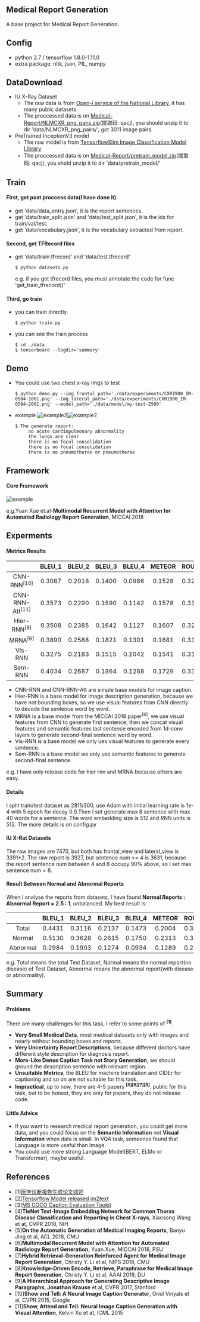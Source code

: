## Medical Report Generation
A base project for Medical Report Generation.

## Config
- python 2.7 / tensorflow 1.8.0-1.11.0
- extra package: nltk, json, PIL, numpy

## DataDownload
- IU X-Ray Dataset
    * The raw data is from [Open-i service of the National Library](https://openi.nlm.nih.gov/), it has many public datasets.
    * The proccessed data is on [Medical-Report/NLMCXR_png_pairs.zip](https://pan.baidu.com/s/126Dw8aEzgasEvHYcn-wuXg)(提取码: qacj), you should unzip it to dir 'data/NLMCXR_png_pairs/', got 3011 image pairs.
- PreTrained InceptionV3 model
    * The raw model is from [TensorflowSlim Image Classification Model Library](https://github.com/tensorflow/models/tree/master/research/slim)
    * The proccessed data is on [Medical-Report/pretrain_model.zip](https://pan.baidu.com/s/126Dw8aEzgasEvHYcn-wuXg)(提取码: qacj), you shold unzip it to dir 'data/pretrain_model/'

## Train
#### First, get post proccess data(I have done it)
- get 'data/data_entry.json', it is the report sentences.
- get 'data/train_split.json' and 'data/test_split.json', it is the ids for train/val/test.
- get 'data/vocabulary.json', it is the vocabulary extracted from report.

#### Second, get TFRecord files
- get 'data/train.tfrecord' and 'data/test.tfrecord'
    ```shell
    $ python datasets.py
    ```
    e.g. if you get tfrecord files, you must annotate the code for func 'get_train_tfrecord()'
#### Third, go train
- you can train directly.
    ```shell
    $ python train.py
    ```
- you can see the train process
    ```shell
    $ cd ./data
    $ tensorboard --logdir='summary'

## Demo
- You could use two chest x-ray imgs to test
    ```shell
    $ python demo.py --img_frontal_path='./data/experiments/CXR1900_IM-0584-1001.png' --img_lateral_path='./data/experiments/CXR1900_IM-0584-2001.png' --model_path='./data/model/my-test-2500'
    ```
- example
    ![example2](data/experiments/CXR1900_IM-0584-1001.png)![example2](data/experiments/CXR1900_IM-0584-2001.png)
    
    ```shell
    $ The generate report:
         no acute cardiopulmonary abnormality
         the lungs are clear
         there is no focal consolidation
         there is no focal consolidation
         there is no pneumothorax or pneumothorax
    ```

## Framework
#### Core Framework
![example](data/experiments/framework.png)

e.g.Yuan Xue et.al-**Multimodal Recurrent Model with Attention for Automated Radiology Report Generation**, MICCAI 2018

## Experments
#### Metrics Results
|  | BLEU_1 | BLEU_2 | BLEU_3 | BLEU_4 | METEOR | ROUGE | CIDEr |
| :---: | :---: | :---: | :---: | :---: | :---: | :---: | :---: |
| CNN-RNN<sup>[10]</sup> | 0.3087 | 0.2018 | 0.1400 | 0.0986 | 0.1528 | 0.3208 | 0.3068 |
| CNN-RNN-Att<sup>[11]</sup> | 0.3573 | 0.2290 | 0.1590 | 0.1142 | 0.1578 | 0.3135 | 0.4510 |
| Hier-RNN<sup>[9]</sup> | 0.3508 | 0.2385 | 0.1642 | 0.1127 | 0.1607 | 0.3252 | 0.2612 |
| MRNA<sup>[6]</sup> | 0.3890 | 0.2588 | 0.1821 | 0.1301 | 0.1681 | 0.3152 | 0.2944 |
| Vis-RNN | 0.3275 | 0.2183 | 0.1515 | 0.1042 | 0.1541 | 0.3123 | 0.3021 |
| Sem-RNN | 0.4034 | 0.2687 | 0.1864 | 0.1288 | 0.1729 | 0.3314 | 0.3393 |

- CNN-RNN and CNN-RNN-Att are simple base models for image caption.
- Hier-RNN is a base model for image description generation, because we have not bounding boxes, so we use visual features 
from CNN directly to decode the sentence word by word.
- MRNA is a base model from the MICCAI 2018 paper<sup>[6]</sup>, we use visual features from CNN to generate first sentence, 
then we concat visual features and semantic features last sentence encoded from 1d-conv layers to generate second-final sentence
word by word.
- Vis-RNN is a base model we only ues visual features to generate every sentence.
- Sem-RNN is a base model we only use semantic features to generate second-final sentence.

e.g. I have only release code for hier rnn and MRNA because others are easy.

#### Details
I split train/test dataset as 2811/300, use Adam with initial learning rate is 1e-4 with 5 epoch for decay 0.9.Then I set 
generate max 8 sentence with max 40 words for a sentence. The word embedding size is 512 and RNN units is 512. The more details is on
config.py

#### IU X-Rat Datasets
The raw images are 7470, but both has frontal_view and lateral_view is 3391*2. The raw report is 3927, but sentence num >= 4 is 3631, 
because the report sentence num between 4 and 8 occupy 90% above, so I set max sentence num = 8.

#### Result Between Normal and Abnormal Reports
When I analyse the reports from datasets, I have found **Normal Reports : Abnormal Report = 2.5 : 1**, unbalanced.
My best result is:

|  | BLEU_1 | BLEU_2 | BLEU_3 | BLEU_4 | METEOR | ROUGE | CIDEr |
| :---: | :---: | :---: | :---: | :---: | :---: | :---: | :---: |
| Total | 0.4431 | 0.3116 | 0.2137 | 0.1473 | 0.2004 | 0.3611 | 0.4128 |
| Normal | 0.5130 | 0.3628 | 0.2615 | 0.1750 | 0.2313 | 0.3894 | 0.4478 |
| Abnormal | 0.2984 | 0.1903 | 0.1274 | 0.0934 | 0.1289 | 0.2397 | 0.2641 |

e.g. Total means the total Test Dataset, Normal means the normal report(no disease) of Test Dataset, Abnormal 
means the abnormal report(with disease or abnormality).

## Summary
#### Problems
There are many challenges for this task, I refer to some points of <sup>**[1]**</sup>.
- **Very Small Medical Data**, most medical datasets only with images and nearly without bounding boxes and reports.
- **Very Uncertainty Report Descriptions**, because different doctors have different style description for diagnosis report.
- **More-Like Dense Caption Task not Story Generation**, we should ground the description sentence with relevant region.
- **Unsuitable Metrics**, the BLEU for machine translation and CIDEr for captioning and so on are not suitable for this task.
- **Impractical**, up to now, there are 4-5 papers <sup>**[5][6][7][8]**</sup>. public for this task, but to be honest, they are only for papers,
they do not release code.

#### Little Advice
- If you want to research medical report generation, you could get more data, and you could focus on the **Semantic Information** not **Visual Information** when data is small.
In VQA task, someones found that Language is more useful than Image.
- You could use more strong Language Model(BERT, ELMo or Transformer), maybe useful.

## References
- [1][医学诊断报告生成论文综述](https://blog.csdn.net/wl1710582732/article/details/85345285)
- [2][Tensorflow Model released im2text](https://github.com/tensorflow/models/tree/master/research/im2txt)
- [3][MS COCO Caption Evaluation Tookit](https://github.com/tylin/coco-caption)
- [4]**TieNet Text-Image Embedding Network for Common Thorax Disease Classification and Reporting in Chest X-rays**, Xiaosong Wang et at, CVPR 2018, NIH
- [5]**On the Automatic Generation of Medical Imaging Reports**, Baoyu Jing et al, ACL 2018, CMU
- [6]**Multimodal Recurrent Model with Attention for Automated Radiology Report Generation**, Yuan Xue, MICCAI 2018, PSU
- [7]**Hybrid Retrieval-Generation Reinforced Agent for Medical Image Report Generation**, Christy Y. Li et al, NIPS 2018, CMU
- [8]**Knowledge-Driven Encode, Retrieve, Paraphrase for Medical Image Report Generation**, Christy Y. Li et al, AAAI 2019, DU
- [9]**A Hierarchical Approach for Generating Descriptive Image Paragraphs, Jonathan Krause** et al, CVPR 2017, Stanford
- [10]**Show and Tell: A Neural Image Caption Generator**, Oriol Vinyals et al, CVPR 2015, Google
- [11]**Show, Attend and Tell: Neural Image Caption Generation with Visual Attention**, Kelvin Xu et at, ICML 2015